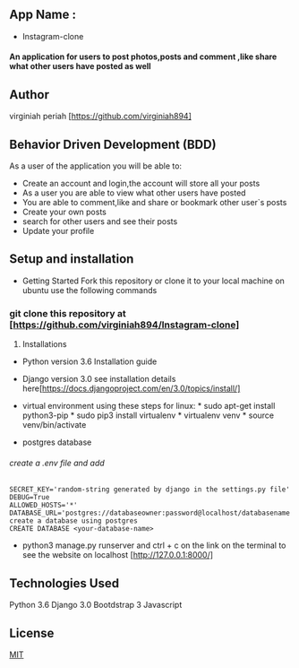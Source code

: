## App Name : 
- Instagram-clone

#### An application for users to post photos,posts and comment ,like share what other users have posted as well 

## Author
virginiah periah [https://github.com/virginiah894]

## Behavior Driven Development (BDD)
As a user of the application you will be able to:
- Create an account and login,the account will store  all your posts
- As a user you are able to view what other users have posted
- You are able to comment,like and share or bookmark other user`s posts
- Create your own posts
- search for other users and see their posts
- Update your profile 

## Setup and installation
* Getting Started
Fork this repository or clone it to your local machine on ubuntu use the following commands

### git clone this repository at [https://github.com/virginiah894/Instagram-clone]
1. Installations
- Python version 3.6 Installation guide
- Django version 3.0 see installation details here[https://docs.djangoproject.com/en/3.0/topics/install/]
- virtual environment using these steps for linux:
      * sudo apt-get install python3-pip
      * sudo pip3 install virtualenv 
      * virtualenv venv
      * source venv/bin/activate
   

- postgres database

###### create a .env file and add
    SECRET_KEY='random-string generated by django in the settings.py file'
    DEBUG=True
    ALLOWED_HOSTS='*'
    DATABASE_URL='postgres://databaseowner:password@localhost/databasename'
    create a database using postgres
    CREATE DATABASE <your-database-name>


- python3 manage.py runserver and  ctrl + c on the link on the terminal to see the website on localhost [http://127.0.0.1:8000/]

## Technologies Used
Python 3.6
Django 3.0
Bootdstrap 3
Javascript 

## License
[MIT](https://github.com/virginiah894/Instagram-clone/blob/master/LICENSE)

